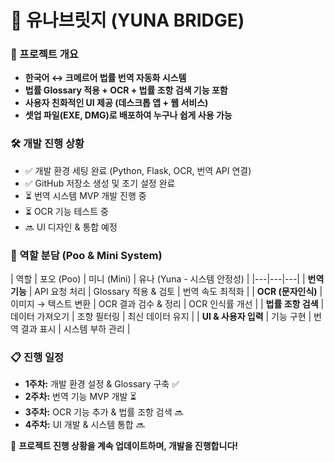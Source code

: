# 🚀 유나브릿지 (YUNA BRIDGE)

### 📌 프로젝트 개요
- **한국어 ↔ 크메르어 법률 번역 자동화 시스템**
- **법률 Glossary 적용 + OCR + 법률 조항 검색 기능 포함**
- **사용자 친화적인 UI 제공 (데스크톱 앱 + 웹 서비스)**
- **셋업 파일(EXE, DMG)로 배포하여 누구나 쉽게 사용 가능**

### 🛠 개발 진행 상황
- ✅ 개발 환경 세팅 완료 (Python, Flask, OCR, 번역 API 연결)
- ✅ GitHub 저장소 생성 및 초기 설정 완료
- ⏳ 번역 시스템 MVP 개발 진행 중
- ⏳ OCR 기능 테스트 중
- 🔜 UI 디자인 & 통합 예정

### 📌 역할 분담 (Poo & Mini System)
| 역할 | 포오 (Poo) | 미니 (Mini) | 유나 (Yuna - 시스템 안정성) |
|---|---|---|
| **번역 기능** | API 요청 처리 | Glossary 적용 & 검토 | 번역 속도 최적화 |
| **OCR (문자인식)** | 이미지 → 텍스트 변환 | OCR 결과 검수 & 정리 | OCR 인식률 개선 |
| **법률 조항 검색** | 데이터 가져오기 | 조항 필터링 | 최신 데이터 유지 |
| **UI & 사용자 입력** | 기능 구현 | 번역 결과 표시 | 시스템 부하 관리 |

### 📋 진행 일정
- **1주차:** 개발 환경 설정 & Glossary 구축 ✅
- **2주차:** 번역 기능 MVP 개발 ⏳
- **3주차:** OCR 기능 추가 & 법률 조항 검색 🔜
- **4주차:** UI 개발 & 시스템 통합 🔜

🚀 **프로젝트 진행 상황을 계속 업데이트하며, 개발을 진행합니다!**
